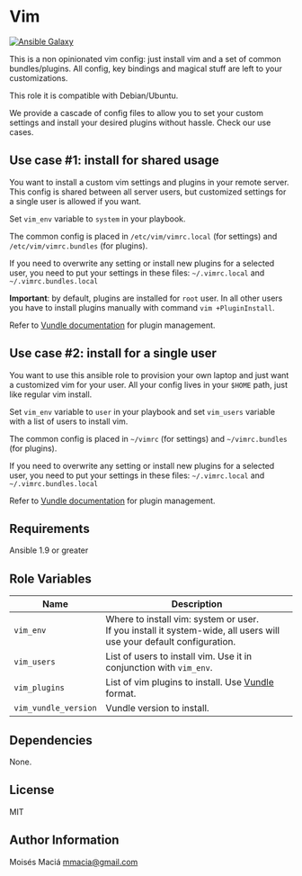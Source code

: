 # Vim

  [![Ansible Galaxy](http://img.shields.io/badge/ansible--galaxy-vim-blue.svg)](https://galaxy.ansible.com/list#/roles/6323)

  This is a non opinionated vim config: just install vim and a set of common bundles/plugins. All config, key bindings
  and magical stuff are left to your customizations.

  This role it is compatible with Debian/Ubuntu.

  We provide a cascade of config files to allow you to set your custom settings and install your desired plugins without
  hassle. Check our use cases.


## Use case #1: install for shared usage

  You want to install a custom vim settings and plugins in your remote server. This config is shared between all server
  users, but customized settings for a single user is allowed if you want.

  Set `vim_env` variable to `system` in your playbook.

  The common config is placed in `/etc/vim/vimrc.local` (for settings) and `/etc/vim/vimrc.bundles` (for plugins).

  If you need to overwrite any setting or install new plugins for a selected user, you need to put your settings in
  these files: `~/.vimrc.local` and `~/.vimrc.bundles.local`

  **Important**: by default, plugins are installed for `root` user. In all other users you have to install plugins
  manually with command `vim +PluginInstall`.

  Refer to [Vundle documentation](https://github.com/VundleVim/Vundle.vim) for plugin management.


## Use case #2: install for a single user

  You want to use this ansible role to provision your own laptop and just want a customized vim for your user. All your
  config lives in your `$HOME` path, just like regular vim install.

  Set `vim_env` variable to `user` in your playbook and set `vim_users` variable with a list of users to install vim.

  The common config is placed in `~/vimrc` (for settings) and `~/vimrc.bundles` (for plugins).

  If you need to overwrite any setting or install new plugins for a selected user, you need to put your settings in
  these files: `~/.vimrc.local` and `~/.vimrc.bundles.local`

  Refer to [Vundle documentation](https://github.com/VundleVim/Vundle.vim) for plugin management.


## Requirements

  Ansible  1.9 or greater

## Role Variables

| Name                 | Description |
| ----                 | ----------- |
| `vim_env`            | Where to install vim: system or user.<br/> If you install it system-wide, all users will use your default configuration. |
| `vim_users`          | List of users to install vim. Use it in conjunction with `vim_env`. |
| `vim_plugins`        | List of vim plugins to install. Use [Vundle](https://github.com/gmarik/Vundle.vim) format. |
| `vim_vundle_version` | Vundle version to install. |

## Dependencies

  None.

## License

  MIT

## Author Information

  Moisés Maciá <mmacia@gmail.com>
